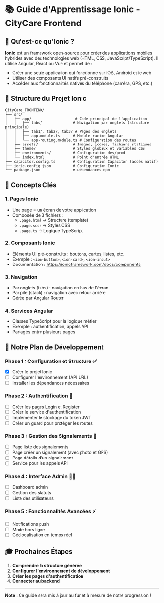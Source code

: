 # 📚 Guide d'Apprentissage Ionic - CityCare Frontend

## 🎯 Qu'est-ce qu'Ionic ?

**Ionic** est un framework open-source pour créer des applications mobiles hybrides avec des technologies web (HTML, CSS, JavaScript/TypeScript). Il utilise Angular, React ou Vue et permet de :
- Créer une seule application qui fonctionne sur iOS, Android et le web
- Utiliser des composants UI natifs pré-construits
- Accéder aux fonctionnalités natives du téléphone (caméra, GPS, etc.)

## 📁 Structure du Projet Ionic

```
CityCare_FRONTEND/
├── src/
│   ├── app/                    # Code principal de l'application
│   │   ├── tabs/              # Navigation par onglets (structure principale)
│   │   ├── tab1/, tab2/, tab3/ # Pages des onglets
│   │   ├── app.module.ts      # Module racine Angular
│   │   └── app-routing.module.ts # Configuration des routes
│   ├── assets/                # Images, icônes, fichiers statiques
│   ├── theme/                 # Styles globaux et variables CSS
│   ├── environments/          # Configuration dev/prod
│   └── index.html             # Point d'entrée HTML
├── capacitor.config.ts        # Configuration Capacitor (accès natif)
├── ionic.config.json          # Configuration Ionic
└── package.json               # Dépendances npm
```

## 🔑 Concepts Clés

### 1. **Pages Ionic**
- Une page = un écran de votre application
- Composée de 3 fichiers :
  - `.page.html` → Structure (template)
  - `.page.scss` → Styles CSS
  - `.page.ts` → Logique TypeScript

### 2. **Composants Ionic**
- Éléments UI pré-construits : boutons, cartes, listes, etc.
- Exemple : `<ion-button>`, `<ion-card>`, `<ion-input>`
- Documentation : https://ionicframework.com/docs/components

### 3. **Navigation**
- Par onglets (tabs) : navigation en bas de l'écran
- Par pile (stack) : navigation avec retour arrière
- Gérée par Angular Router

### 4. **Services Angular**
- Classes TypeScript pour la logique métier
- Exemple : authentification, appels API
- Partagés entre plusieurs pages

## 🚀 Notre Plan de Développement

### Phase 1 : Configuration et Structure ✅
- [x] Créer le projet Ionic
- [ ] Configurer l'environnement (API URL)
- [ ] Installer les dépendances nécessaires

### Phase 2 : Authentification 🔐
- [ ] Créer les pages Login et Register
- [ ] Créer le service d'authentification
- [ ] Implémenter le stockage du token JWT
- [ ] Créer un guard pour protéger les routes

### Phase 3 : Gestion des Signalements 📍
- [ ] Page liste des signalements
- [ ] Page créer un signalement (avec photo et GPS)
- [ ] Page détails d'un signalement
- [ ] Service pour les appels API

### Phase 4 : Interface Admin 👨‍💼
- [ ] Dashboard admin
- [ ] Gestion des statuts
- [ ] Liste des utilisateurs

### Phase 5 : Fonctionnalités Avancées ⚡
- [ ] Notifications push
- [ ] Mode hors ligne
- [ ] Géolocalisation en temps réel

## 🎓 Prochaines Étapes

1. **Comprendre la structure générée**
2. **Configurer l'environnement de développement**
3. **Créer les pages d'authentification**
4. **Connecter au backend**

---

**Note** : Ce guide sera mis à jour au fur et à mesure de notre progression !
